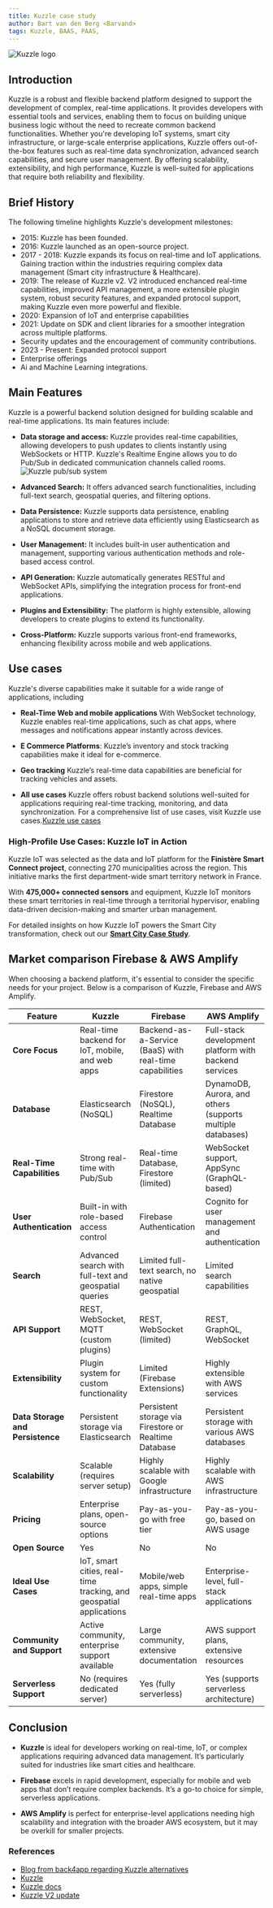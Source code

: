 ```yaml
---
title: Kuzzle case study
author: Bart van den Berg <Barvand>
tags: Kuzzle, BAAS, PAAS,
---
```


![Kuzzle logo](https://user-images.githubusercontent.com/7868838/103797784-32337580-5049-11eb-8917-3fcf4487644c.png)

## Introduction

Kuzzle is a robust and flexible backend platform designed to support the development of complex, real-time applications. It provides developers with essential tools and services, enabling them to focus on building unique business logic without the need to recreate common backend functionalities. Whether you're developing IoT systems, smart city infrastructure, or large-scale enterprise applications, Kuzzle offers out-of-the-box features such as real-time data synchronization, advanced search capabilities, and secure user management. By offering scalability, extensibility, and high performance, Kuzzle is well-suited for applications that require both reliability and flexibility.

## Brief History

The following timeline highlights Kuzzle's development milestones:

- 2015: Kuzzle has been founded.
- 2016: Kuzzle launched as an open-source project.
- 2017 - 2018: Kuzzle expands its focus on real-time and IoT applications. Gaining traction within the industries requiring complex data management (Smart city infrastructure & Healthcare).
- 2019: The release of Kuzzle v2. V2 introduced enchanced real-time capabilities, improved API management, a more extensible plugin system, robust security features, and expanded protocol support, making Kuzzle even more powerful and flexible.
- 2020: Expansion of IoT and enterprise capabilities
- 2021: Update on SDK and client libraries for a smoother integration across multiple platforms.
- Security updates and the encouragement of community contributions.
- 2023 - Present: Expanded protocol support
- Enterprise offerings
- Ai and Machine Learning integrations.

## Main Features

Kuzzle is a powerful backend solution designed for building scalable and real-time applications. Its main features include:

- **Data storage and access:**
  Kuzzle provides real-time capabilities, allowing developers to push updates to clients instantly using WebSockets or HTTP.
  Kuzzle's Realtime Engine allows you to do Pub/Sub in dedicated communication channels called rooms.
  ![Kuzzle pub/sub system](https://docs.kuzzle.io/core/2/assets/pub-sub-C0Ps9Vp_.png)

- **Advanced Search:**
  It offers advanced search functionalities, including full-text search, geospatial queries, and filtering options.

- **Data Persistence:**
  Kuzzle supports data persistence, enabling applications to store and retrieve data efficiently using Elasticsearch as a NoSQL document storage.

- **User Management:**
  It includes built-in user authentication and management, supporting various authentication methods and role-based access control.

- **API Generation:**
  Kuzzle automatically generates RESTful and WebSocket APIs, simplifying the integration process for front-end applications.

- **Plugins and Extensibility:** The platform is highly extensible, allowing developers to create plugins to extend its functionality.

- **Cross-Platform:**
  Kuzzle supports various front-end frameworks, enhancing flexibility across mobile and web applications.

## Use cases

Kuzzle's diverse capabilities make it suitable for a wide range of applications, including

- **Real-Time Web and mobile applications**
   With WebSocket technology, Kuzzle enables real-time applications, such as chat apps, where messages and notifications appear instantly across devices.
- **E Commerce Platforms**:
  Kuzzle’s inventory and stock tracking capabilities make it ideal for e-commerce.
- **Geo tracking**
  Kuzzle’s real-time data capabilities are beneficial for tracking vehicles and assets.

- **All use cases**
  Kuzzle offers robust backend solutions well-suited for applications requiring real-time tracking, monitoring, and data synchronization. For a comprehensive list of use cases, visit Kuzzle use cases.[Kuzzle use cases](https://kuzzle.io/use-case/)

### **High-Profile Use Cases: Kuzzle IoT in Action**

Kuzzle IoT was selected as the data and IoT platform for the **Finistère Smart Connect project**, connecting 270 municipalities across the region. This initiative marks the first department-wide smart territory network in France.

With **475,000+ connected sensors** and equipment, Kuzzle IoT monitors these smart territories in real-time through a territorial hypervisor, enabling data-driven decision-making and smarter urban management.

For detailed insights on how Kuzzle IoT powers the Smart City transformation, check out our [**Smart City Case Study**](https://kuzzle.io/success-stories/smart-city-sdef/).


## Market comparison Firebase & AWS Amplify

When choosing a backend platform, it's essential to consider the specific needs for your project. Below is a comparison of Kuzzle, Firebase and AWS Amplify.

| Feature                  | Kuzzle                                   | Firebase                                    | AWS Amplify                               |
|--------------------------|------------------------------------------|---------------------------------------------|-------------------------------------------|
| **Core Focus**           | Real-time backend for IoT, mobile, and web apps | Backend-as-a-Service (BaaS) with real-time capabilities | Full-stack development platform with backend services |
| **Database**             | Elasticsearch (NoSQL)                    | Firestore (NoSQL), Realtime Database       | DynamoDB, Aurora, and others (supports multiple databases) |
| **Real-Time Capabilities** | Strong real-time with Pub/Sub          | Real-time Database, Firestore (limited)     | WebSocket support, AppSync (GraphQL-based) |
| **User Authentication**  | Built-in with role-based access control  | Firebase Authentication                     | Cognito for user management and authentication |
| **Search**               | Advanced search with full-text and geospatial queries | Limited full-text search, no native geospatial | Limited search capabilities               |
| **API Support**          | REST, WebSocket, MQTT (custom plugins)   | REST, WebSocket (limited)                   | REST, GraphQL, WebSocket                  |
| **Extensibility**        | Plugin system for custom functionality   | Limited (Firebase Extensions)               | Highly extensible with AWS services       |
| **Data Storage and Persistence** | Persistent storage via Elasticsearch | Persistent storage via Firestore or Realtime Database | Persistent storage with various AWS databases |
| **Scalability**          | Scalable (requires server setup)         | Highly scalable with Google infrastructure  | Highly scalable with AWS infrastructure   |
| **Pricing**              | Enterprise plans, open-source options    | Pay-as-you-go with free tier               | Pay-as-you-go, based on AWS usage         |
| **Open Source**          | Yes                                      | No                                          | No                                        |
| **Ideal Use Cases**      | IoT, smart cities, real-time tracking, and geospatial applications | Mobile/web apps, simple real-time apps     | Enterprise-level, full-stack applications |
| **Community and Support**| Active community, enterprise support available | Large community, extensive documentation    | AWS support plans, extensive resources    |
| **Serverless Support**   | No (requires dedicated server)           | Yes (fully serverless)                      | Yes (supports serverless architecture)    |

## Conclusion

- **Kuzzle** is ideal for developers working on real-time, IoT, or complex applications requiring advanced data management. It’s particularly suited for industries like smart cities and healthcare.
  
- **Firebase** excels in rapid development, especially for mobile and web apps that don’t require complex backends. It’s a go-to choice for simple, serverless applications.
  
- **AWS Amplify** is perfect for enterprise-level applications needing high scalability and integration with the broader AWS ecosystem, but it may be overkill for smaller projects.

### References

- [Blog from back4app regarding Kuzzle alternatives](https://blog.back4app.com/kuzzle-alternatives/)
- [Kuzzle](https://kuzzle.io)
- [Kuzzle docs](https://docs.kuzzle.io/core/2/guides/introduction/what-is-kuzzle/)
- [Kuzzle V2 update](https://github.com/kuzzleio/kuzzle/releases/tag/2.0.0)
